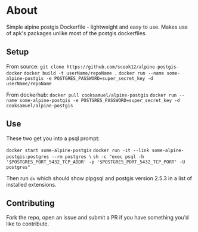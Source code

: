 # About

Simple alpine postgis Dockerfile - lightweight and easy to use. Makes use of apk's packages unlike
most of the postgis dockerfiles.

## Setup

From source:
`git clone https://github.com/scook12/alpine-postgis-docker`
`docker build -t userName/repoName .`
`docker run --name some-alpine-postgis -e POSTGRES_PASSWORD=super_secret_key -d userName/repoName`

From dockerhub:
`docker pull cooksamuel/alpine-postgis`
`docker run --name some-alpine-postgis -e POSTGRES_PASSWORD=super_secret_key -d cooksamuel/alpine-postgis`

## Use

These two get you into a psql prompt:

`docker start some-alpine-postgis`
`docker run -it --link some-alpine-postgis:postgres --rm postgres \`
`sh -c "exec psql -h '$POSTGRES_PORT_5432_TCP_ADDR' -p '$POSTGRES_PORT_5432_TCP_PORT' -U postgres"`

Then run `dx` which should show plpgsql and postgis version 2.5.3 in a list of installed extensions.

## Contributing

Fork the repo, open an issue and submit a PR if you have something you'd like to contribute.